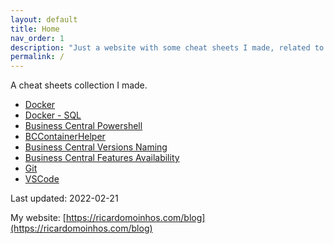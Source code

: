 ```yaml
---
layout: default
title: Home
nav_order: 1
description: "Just a website with some cheat sheets I made, related to Docker, Business Central and others I may find useful."
permalink: /
---
```


A cheat sheets collection I made.

* [Docker](https://ricardopaiva.github.io/cheatsheet/docker-cheat-sheet/)
* [Docker - SQL](https://ricardopaiva.github.io/cheatsheet/docker-sql-cheat-sheet/)
* [Business Central Powershell](https://ricardopaiva.github.io/cheatsheet/business-central-powershell-cheat-sheet/)
* [BCContainerHelper](https://ricardopaiva.github.io/cheatsheet/business-central-bccontainerhelper-cheat-sheet/)
* [Business Central Versions Naming](https://ricardopaiva.github.io/cheatsheet/business-central-versions-naming/)
* [Business Central Features Availability](https://ricardopaiva.github.io/cheatsheet/business-central-features-availability/)
* [Git](https://ricardopaiva.github.io/cheatsheet/git-cheat-sheet/)
* [VSCode](https://ricardopaiva.github.io/cheatsheet/vscode-cheat-sheet/)

Last updated: 2022-02-21

My website: [https://ricardomoinhos.com/blog](https://ricardomoinhos.com/blog)